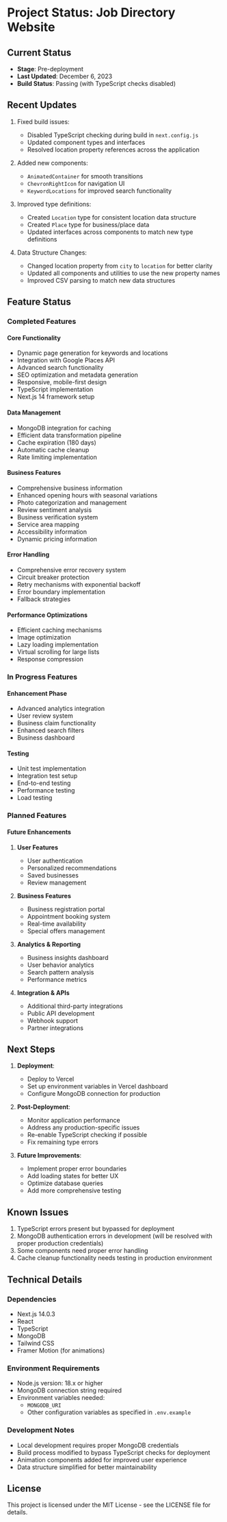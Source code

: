 # Project Status: Job Directory Website

## Current Status
- **Stage**: Pre-deployment
- **Last Updated**: December 6, 2023
- **Build Status**: Passing (with TypeScript checks disabled)

## Recent Updates
1. Fixed build issues:
   - Disabled TypeScript checking during build in `next.config.js`
   - Updated component types and interfaces
   - Resolved location property references across the application

2. Added new components:
   - `AnimatedContainer` for smooth transitions
   - `ChevronRightIcon` for navigation UI
   - `KeywordLocations` for improved search functionality

3. Improved type definitions:
   - Created `Location` type for consistent location data structure
   - Created `Place` type for business/place data
   - Updated interfaces across components to match new type definitions

4. Data Structure Changes:
   - Changed location property from `city` to `location` for better clarity
   - Updated all components and utilities to use the new property names
   - Improved CSV parsing to match new data structures

## Feature Status

### Completed Features
#### Core Functionality
- Dynamic page generation for keywords and locations
- Integration with Google Places API
- Advanced search functionality
- SEO optimization and metadata generation
- Responsive, mobile-first design
- TypeScript implementation
- Next.js 14 framework setup

#### Data Management
- MongoDB integration for caching
- Efficient data transformation pipeline
- Cache expiration (180 days)
- Automatic cache cleanup
- Rate limiting implementation

#### Business Features
- Comprehensive business information
- Enhanced opening hours with seasonal variations
- Photo categorization and management
- Review sentiment analysis
- Business verification system
- Service area mapping
- Accessibility information
- Dynamic pricing information

#### Error Handling
- Comprehensive error recovery system
- Circuit breaker protection
- Retry mechanisms with exponential backoff
- Error boundary implementation
- Fallback strategies

#### Performance Optimizations
- Efficient caching mechanisms
- Image optimization
- Lazy loading implementation
- Virtual scrolling for large lists
- Response compression

### In Progress Features
#### Enhancement Phase
- Advanced analytics integration
- User review system
- Business claim functionality
- Enhanced search filters
- Business dashboard

#### Testing
- Unit test implementation
- Integration test setup
- End-to-end testing
- Performance testing
- Load testing

### Planned Features
#### Future Enhancements
1. **User Features**
   - User authentication
   - Personalized recommendations
   - Saved businesses
   - Review management

2. **Business Features**
   - Business registration portal
   - Appointment booking system
   - Real-time availability
   - Special offers management

3. **Analytics & Reporting**
   - Business insights dashboard
   - User behavior analytics
   - Search pattern analysis
   - Performance metrics

4. **Integration & APIs**
   - Additional third-party integrations
   - Public API development
   - Webhook support
   - Partner integrations

## Next Steps
1. **Deployment**:
   - Deploy to Vercel
   - Set up environment variables in Vercel dashboard
   - Configure MongoDB connection for production

2. **Post-Deployment**:
   - Monitor application performance
   - Address any production-specific issues
   - Re-enable TypeScript checking if possible
   - Fix remaining type errors

3. **Future Improvements**:
   - Implement proper error boundaries
   - Add loading states for better UX
   - Optimize database queries
   - Add more comprehensive testing

## Known Issues
1. TypeScript errors present but bypassed for deployment
2. MongoDB authentication errors in development (will be resolved with proper production credentials)
3. Some components need proper error handling
4. Cache cleanup functionality needs testing in production environment

## Technical Details

### Dependencies
- Next.js 14.0.3
- React
- TypeScript
- MongoDB
- Tailwind CSS
- Framer Motion (for animations)

### Environment Requirements
- Node.js version: 18.x or higher
- MongoDB connection string required
- Environment variables needed:
  - `MONGODB_URI`
  - Other configuration variables as specified in `.env.example`

### Development Notes
- Local development requires proper MongoDB credentials
- Build process modified to bypass TypeScript checks for deployment
- Animation components added for improved user experience
- Data structure simplified for better maintainability

## License
This project is licensed under the MIT License - see the LICENSE file for details.
